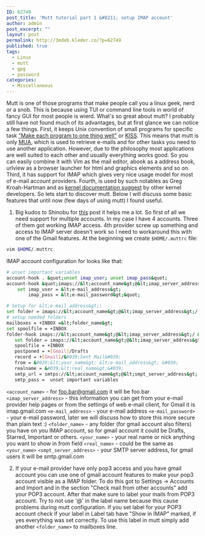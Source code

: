 ```yaml
---
ID: 62749
post_title: 'Mutt tutorial part 1 &#8211; setup IMAP account'
author: admin
post_excerpt: ""
layout: post
permalink: http://3mdeb.kleder.co/?p=62749
published: true
tags:
  - Linux
  - mutt
  - gpg
  - password
categories:
  - Miscellaneous
---
```

Mutt is one of those programs that make people call you a linux geek, nerd or a 
snob. This is because using TUI or command line tools in world of fancy GUI for 
most people is wierd. What's so great about mutt? I probably still have not 
found much of its advantages, but at first glance we can notice a few things. 
First, it keeps Unix convention of small programs for specific task ["Make each program to one thing well"](http://www.faqs.org/docs/artu/ch01s06.html) or 
[KISS](http://en.wikipedia.org/wiki/KISS_principle). This means that mutt is 
only [MUA](http://en.wikipedia.org/wiki/Mail_user_agent), which is used to 
retrieve e-mails and for other tasks you need to use another application. 
However, due to the philosophy most applications are well suited to each other 
and usually everything works good. So you can easily combine it with Vim as the 
mail editor, abook as a address book, urlview as a browser launcher for html and 
graphics elements and so on. Third, it has support for IMAP which gives very 
nice usage model for most of e-mail account providers. Fourth, is used by such 
notables as Greg Kroah-Hartman and as [kernel documentation suggest](http://www.mjmwired.net/kernel/Documentation/email-clients.txt) by 
other kernel developers. So lets start to discover mutt. Below I will discuss 
some basic features that until now (few days of using mutt) I found useful.  

1. Big kudos to Shinobu for [this](http://zuttobenkyou.wordpress.com/2010/11/05/mutt-multiple-gmail-imap-setup/) 
   post it helps me a lot. So first of all we need support for multiple 
   accounts. In my case I have 4 accounts. Three of them got working IMAP 
   access. 4th provider screw up something and access to IMAP server doesn't 
   work so I need to workaround this with one of the Gmail features. At the 
   beginning we create `$HOME/.muttrc` file:
```bash
vim $HOME/.muttrc
```
IMAP account configuration for looks like that:
```bash
# unset important variables
account-hook . &quot;unset imap_user; unset imap_pass&quot;
account-hook &quot;imaps://&lt;account_name&gt;@&lt;imap_server_address&gt;/&quot; &quot;
    set imap_user = &lt;e-mail_address&gt;
        imap_pass = &lt;e-mail_password&gt;&quot;

# Setup for &lt;e-mail_address&gt;:
set folder = imaps://&lt;account_name&gt;@&lt;imap_server_address&gt;/ 
# setup needed folders
mailboxes = +INBOX =&lt;folder_name&gt;
set spoolfile = +INBOX 
folder-hook imaps://&lt;account_name&gt;@&lt;imap_server_address&gt;/ &quot;
   set folder = imaps://&lt;account_name&gt;@&lt;imap_server_address&gt;/ 
   spoolfile = +INBOX  
   postponed = +[Gmail]/Drafts
   record = +[Gmail]/&#039;Sent Mail&#039; 
   from = &#039;&lt;your_name&gt; &lt;e-mail_address&gt; &#039; 
   realname = &#039;&lt;real_name&gt;&#039; 
   smtp_url = smtps://&lt;account_name&gt;@&lt;smpt_server_address&gt; 
   smtp_pass =  unset important variables
```
`<account_name>` - for foo.bar@gmail.com it will be foo.bar 
`<imap_server_address>` - this information you can get from your e-mail provider 
help pages or from the settings of web e-mail client, for Gmail it is 
imap.gmail.com 
`<e-mail_address>` - your e-mail address 
`<e-mail_password>` - your e-mail password, later we will discuss how to store this more secure than 
plain text :)
`<folder_name>` - any folder (for gmail account also filters) you 
have on you IMAP account, so for gmail account it could be Drafts, Starred, 
Important or others.
`<your_name>` - your real name or nick anything you want 
to show in from field
`<real_name>` - could be the same as `<your_name>`
`<smpt_server_address>` - your SMTP server address, for gmail users it will be 
smtp.gmail.com

2. If your e-mail provider have only pop3 access and you have gmail account you 
   can use one of gmail account features to make your pop3 account visible as a 
   IMAP folder. To do this got to Settings -> Accounts and Import and in the 
   section "Check mail from other accounts" add your POP3 account. After that 
   make sure to label your mails from POP3 account. Try to not use '@' in the 
   label name because this cause problems during mutt configuration. If you set 
   label for your POP3 account check if your label in Label tab have "Show in 
   IMAP" marked, if yes everything was set correctly. To use this label in mutt 
   simply add another `<folder_name>` to mailboxes line.